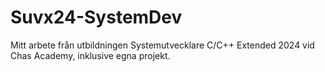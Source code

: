 # Suvx24-SystemDev
Mitt arbete från utbildningen Systemutvecklare C/C++ Extended 2024 vid Chas Academy, inklusive egna projekt.
